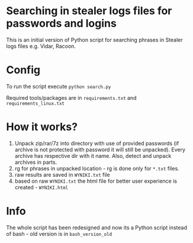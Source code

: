 # Searching in stealer logs files for passwords and logins

This is an initial version of Python script for searching phrases in Stealer logs files e.g. Vidar, Racoon.

# Config
To run the script execute `python search.py`

Required tools/packages are in `requirements.txt` and `requirements_linux.txt`

# How it works?
1. Unpack zip/rar/7z into directory with use of provided passwords (if archive is not protected with password it will still be unpacked). Every archive has respective dir with it name. Also, detect and unpack archives in parts.
2. rg for phrases in unpacked location - rg is done only for `*.txt` files.
3. raw results are saved in `WYNIKI.txt` file
4. based on raw `WYNIKI.txt` the html file for better user experience is created - `WYNIKI.html`

# Info
The whole script has been redesigned and now its a Python script instead of bash - old version is in `bash_version_old`
